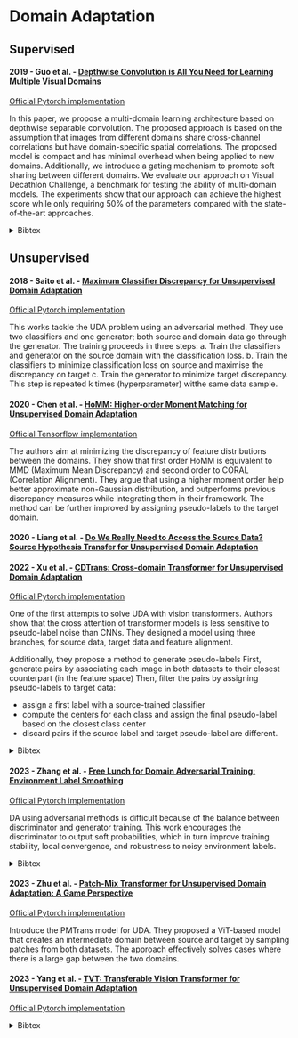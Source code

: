 # Domain Adaptation

## Supervised

#### 2019 - Guo et al. - [Depthwise Convolution is All You Need for Learning Multiple Visual Domains](https://arxiv.org/abs/1902.00927)

[Official Pytorch implementation](https://github.com/yunhuiguo/Depthwise_Convolution_for_Multiple_Domain_Learning)

 In this paper, we propose a multi-domain learning architecture based on depthwise separable convolution. The proposed approach is based on the assumption that images from different domains share cross-channel correlations but have domain-specific spatial correlations. The proposed model is compact and has minimal overhead when being applied to new domains. Additionally, we introduce a gating mechanism to promote soft sharing between different domains. We evaluate our approach on Visual Decathlon Challenge, a benchmark for testing the ability of multi-domain models. The experiments show that our approach can achieve the highest score while only requiring 50% of the parameters compared with the state-of-the-art approaches.

<details>
<summary>Bibtex</summary>
 
```
@inproceedings{GuoDepthwise2019,
  title={Depthwise convolution is all you need for learning multiple visual domains},
  author={Guo, Yunhui and Li, Yandong and Wang, Liqiang and Rosing, Tajana},
  booktitle={Proceedings of the AAAI Conference on Artificial Intelligence},
  volume={33},
  pages={8368--8375},
  year={2019}
}
```

</details>

## Unsupervised


#### 2018 - Saito et al. - [Maximum Classifier Discrepancy for Unsupervised Domain Adaptation](https://arxiv.org/abs/1712.02560)

[Official Pytorch implementation](https://github.com/mil-tokyo/MCD_DA/tree/master/classification)

This works tackle the UDA problem using an adversarial method. They use two classifiers and one generator; both source and domain data go through the generator.
The training proceeds in three steps:
a. Train the classifiers and generator on the source domain with the classification loss.
b. Train the classifiers to minimize classification loss on source and maximise the discrepancy on target
c. Train the generator to minimize target discrepancy. This step is repeated k times (hyperparameter) witthe same data sample.


#### 2020 - Chen et al. - [HoMM: Higher-order Moment Matching for Unsupervised Domain Adaptation](https://arxiv.org/abs/1912.11976)

[Official Tensorflow implementation](https://github.com/chenchao666/HoMM-Master)

The authors aim at minimizing the discrepancy of feature distributions between the domains.
They show that first order HoMM is equivalent to MMD (Maximum Mean Discrepancy) and second order to CORAL (Correlation Alignment).
They argue that using a higher moment order help better approximate non-Gaussian distribution, and outperforms previous discrepancy measures while integrating them in their framework.
The method can be further improved by assigning pseudo-labels to the target domain.


#### 2020 - Liang et al. - [Do We Really Need to Access the Source Data? Source Hypothesis Transfer for Unsupervised Domain Adaptation](https://arxiv.org/abs/2002.08546)



#### 2022 - Xu et al. - [CDTrans: Cross-domain Transformer for Unsupervised Domain Adaptation](https://arxiv.org/abs/2109.06165v4)

[Official Pytorch implementation](https://github.com/CDTrans/CDTrans)

One of the first attempts to solve UDA with vision transformers.
Authors show that the cross attention of transformer models is less sensitive to pseudo-label noise than CNNs.
They designed a model using three branches, for source data, target data and feature alignment. 

Additionally, they propose a method to generate pseudo-labels
First, generate pairs by associating each image in both datasets to their closest counterpart (in the feature space)
Then, filter the pairs by assigning pseudo-labels to target data:
- assign a first label with a source-trained classifier
- compute the centers for each class and assign the final pseudo-label based on the closest class center
- discard pairs if the source label and target pseudo-label are different.

<details>
<summary>Bibtex</summary>
 
```
@inproceedings{XuCDTrans2022,
  title     = {{CDT}rans: Cross-domain Transformer for Unsupervised Domain Adaptation},
  author    = {Tongkun Xu and Weihua Chen and Pichao WANG and Fan Wang and Hao Li and Rong Jin},
  booktitle = {International Conference on Learning Representations},
  year      = {2022},
  url       = {https://openreview.net/forum?id=XGzk5OKWFFc}
}
```

</details>

#### 2023 - Zhang et al. - [Free Lunch for Domain Adversarial Training: Environment Label Smoothing](https://arxiv.org/abs/2302.00194v1)

[Official Pytorch implementation](https://github.com/yfzhang114/Environment-Label-Smoothing)

DA using adversarial methods is difficult because of the balance between discriminator and generator training. 
This work encourages the discriminator to output soft probabilities, which in turn improve training stability, local convergence, and robustness to noisy environment labels.

<details>
<summary>Bibtex</summary>
 
```
@inproceedings{ZhangELS2023,
  title     = {Free Lunch for Domain Adversarial Training: Environment Label Smoothing},
  author    = {YiFan Zhang and Xue Wang and Jian Liang and Zhang Zhang and Liang Wang and Rong Jin and Tieniu Tan},
  booktitle = {The Eleventh International Conference on Learning Representations },
  year      = {2023},
  url       = {https://openreview.net/forum?id=GPTjnA57h_3}
}
```

</details>

#### 2023 - Zhu et al. - [Patch-Mix Transformer for Unsupervised Domain Adaptation: A Game Perspective](https://arxiv.org/abs/2303.13434)

[Official Pytorch implementation](https://github.com/JinjingZhu/PMTrans)

Introduce the PMTrans model for UDA. They proposed a ViT-based model that creates an intermediate domain between source and target by sampling patches from both datasets.
The approach effectively solves cases where there is a large gap between the two domains.

#### 2023 - Yang et al. - [TVT: Transferable Vision Transformer for Unsupervised Domain Adaptation](https://arxiv.org/abs/2108.05988)

[Official Pytorch implementation](https://github.com/uta-smile/TVT)

<details>
<summary>Bibtex</summary>
 
```
@inproceedings{YangTVT2023,
  author    = {J. Yang and J. Liu and N. Xu and J. Huang},
  booktitle = {2023 IEEE/CVF Winter Conference on Applications of Computer Vision (WACV)},
  title     = {TVT: Transferable Vision Transformer for Unsupervised Domain Adaptation},
  year      = {2023},
  pages     = {520-530},
  doi       = {10.1109/WACV56688.2023.00059},
  url       = {https://doi.ieeecomputersociety.org/10.1109/WACV56688.2023.00059},
  publisher = {IEEE Computer Society}
}
```

</details>
